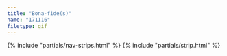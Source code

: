 ```yaml
---
title: "Bona-fide(s)"
name: "171116"
filetype: gif
---
```


{% include "partials/nav-strips.html" %}
{% include "partials/strip.html" %}